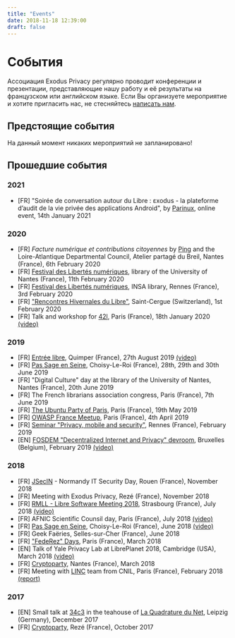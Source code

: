 ```yaml
---
title: "Events"
date: 2018-11-18 12:39:00
draft: false
---
```

# События

Ассоциация Exodus Privacy регулярно проводит конференции и презентации, представляющие нашу работу и её результаты на французском или английском языке. Если Вы организуете мероприятие и хотите пригласить нас, не стесняйтесь [написать нам](/ru/page/who/).

## Предстоящие cобытия

На данный момент никаких мероприятий не запланировано!

## Прошедшие события

### 2021

* [FR] "Soirée de conversation autour du Libre : εxodus - la plateforme d’audit de la vie privée des applications Android", by [Parinux](https://parinux.org/Soiree-de-Conversations-autour-du-Libre-SCL-du-jeudi-14-janvier-2021), online event, 14th January 2021

### 2020

* [FR] _Facture numérique et contributions citoyennes_ by [Ping](https://www.pingbase.net/) and the Loire-Atlantique Departmental Council, Atelier partagé du Breil, Nantes (France), 6th February 2020
* [FR] [Festival des Libertés numériques](https://fdln.insa-rennes.fr/), library of the University of Nantes (France), 11th February 2020
* [FR] [Festival des Libertés numériques](https://fdln.insa-rennes.fr/), INSA library, Rennes (France), 3rd February 2020
* [FR] ["Rencontres Hivernales du Libre"](https://2020.hivernal.es/), Saint-Cergue (Switzerland), 1st February 2020
* [FR] Talk and workshop for [42l](https://42l.fr/), Paris (France), 18th January 2020 [(video)](https://video.tedomum.net/videos/watch/2035a814-ecfe-4e67-8b6f-6d4438477efe)

### 2019

* [FR] [Entrée libre](https://www.centredesabeilles.fr/entree-libre/), Quimper (France), 27th August  2019 [(video)](https://peer.hostux.social/videos/watch/491e4aa0-51d8-460a-a535-a9bbb6a03618)
* [FR] [Pas Sage en Seine](https://passageenseine.fr/), Choisy-Le-Roi (France), 28th, 29th and 30th June 2019
* [FR] "Digital Culture" day at the library of the University of Nantes, Nantes (France), 20th June 2019
* [FR] The French librarians association congress, Paris (France), 7th June 2019
* [FR] [The Ubuntu Party of Paris](https://www.ubuntu-paris.org/), Paris (France), 19th May 2019
* [FR] [OWASP France Meetup](https://www.meetup.com/fr-FR/owasp-france/events/259215813/), Paris (France), 4th April 2019
* [FR] [Seminar "Privacy, mobile and security"](https://fdln2019.insa-rennes.fr/decrypter/seminaire-vie-privee-mobile-et-securite/), Rennes (France), February 2019
* [EN] [FOSDEM "Decentralized Internet and Privacy" devroom](https://fosdem.org/2019/schedule/track/decentralized_internet_and_privacy/), Bruxelles (Belgium), February 2019 [(video)](https://video.exodus-privacy.eu.org/videos/watch/596cadb2-6055-437a-bd86-3b0e98458ca1)

### 2018

* [FR] [JSecIN](http://jsecin.insa-rouen.fr/) - Normandy IT Security Day, Rouen (France), November 2018
* [FR] Meeting with Exodus Privacy, Rezé (France), November 2018
* [FR] [RMLL - Libre Software Meeting 2018](https://2018.rmll.info/en/), Strasbourg (France), July 2018 [(video)](http://www.canalc2.tv/video/15194)
* [FR] AFNIC Scientific Counsil day, Paris (France), July 2018 [(video)](https://www.youtube.com/watch?v=SlibjEJKO6Y&feature=youtu.be#t=6h21m09s)
* [FR] [Pas Sage en Seine](https://passageenseine.fr/), Choisy-Le-Roi (France), June 2018 [(video)](http://data.passageenseine.org/2018/exodus-privacy_analyser-comportement-applications-mobiles.webm)
* [FR] Geek Faëries, Selles-sur-Cher (France), June 2018
* [FR] ["FedeRez" Days](https://www.federez.net/journees/2018/), Paris (France), March 2018
* [EN] Talk of Yale Privacy Lab at LibrePlanet 2018, Cambridge (USA), March 2018 [(video)](https://media.libreplanet.org/u/libreplanet/m/exposing-hidden-surveillance-in-mobile-apps/)
* [FR] [Cryptoparty](https://cafevieprivee-nantes.fr/), Nantes (France), March 2018
* [FR] Meeting with [LINC](https://linc.cnil.fr/) team from CNIL, Paris (France), February 2018 [(report)](/en/post/retour-sur-notre-rencontre-avec-la-cnil/)

### 2017

* [EN] Small talk at [34c3](https://events.ccc.de/congress/2017/wiki/index.php/Main_Page) in the teahouse of [La Quadrature du Net](https://www.laquadrature.net/en/), Leipzig (Germany), December 2017
* [FR] [Cryptoparty](https://cafevieprivee-nantes.fr/), Rezé (France), October 2017

